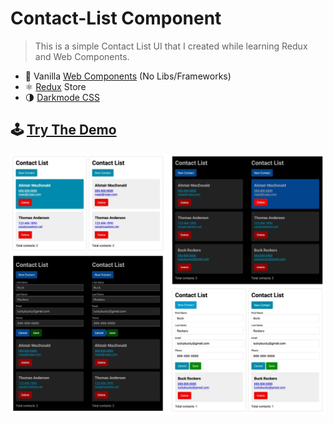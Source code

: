 # Contact-List Component

> This is a simple Contact List UI that I created while learning Redux and Web Components.

- 🧱 Vanilla [Web Components](https://developer.mozilla.org/en-US/docs/Web/Web_Components) (No Libs/Frameworks)
- ⚛ [Redux](https://redux.js.org/) Store
- 🌗 [Darkmode CSS](https://css-tricks.com/dark-modes-with-css/)


## 🕹 [Try The Demo](https://f1lt3r.github.io/contact-list/)

[![Screenshot of Contact-List Component](https://github.com/F1LT3R/contact-list/blob/master/contact-list-screenshots.jpg)](https://github.com/F1LT3R/contact-list/blob/master/contact-list-screenshots.jpg)
